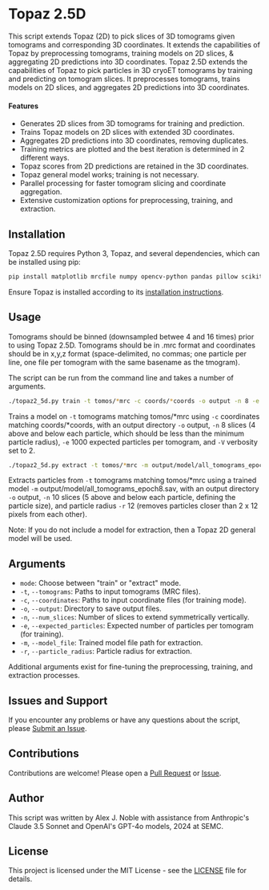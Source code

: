 # Topaz 2.5D
This script extends Topaz (2D) to pick slices of 3D tomograms given tomograms and corresponding 3D coordinates. It extends the capabilities of Topaz by preprocessing tomograms, training models on 2D slices, & aggregating 2D predictions into 3D coordinates.
Topaz 2.5D extends the capabilities of Topaz to pick particles in 3D cryoET tomograms by training and predicting on tomogram slices. It preprocesses tomograms, trains models on 2D slices, and aggregates 2D predictions into 3D coordinates.

#### Features

- Generates 2D slices from 3D tomograms for training and prediction.
- Trains Topaz models on 2D slices with extended 3D coordinates.
- Aggregates 2D predictions into 3D coordinates, removing duplicates.
- Training metrics are plotted and the best iteration is determined in 2 different ways.
- Topaz scores from 2D predictions are retained in the 3D coordinates.
- Topaz general model works; training is not necessary.
- Parallel processing for faster tomogram slicing and coordinate aggregation.
- Extensive customization options for preprocessing, training, and extraction.

## Installation

Topaz 2.5D requires Python 3, Topaz, and several dependencies, which can be installed using pip:

```bash
pip install matplotlib mrcfile numpy opencv-python pandas pillow scikit-learn scipy
```

Ensure Topaz is installed according to its [installation instructions](https://github.com/tbepler/topaz/tree/master?tab=readme-ov-file#installation).

## Usage

Tomograms should be binned (downsampled betwee 4 and 16 times) prior to using Topaz 2.5D. Tomograms should be in .mrc format and coordinates should be in x,y,z format (space-delimited, no commas; one particle per line, one file per tomogram with the same basename as the tmogram).

The script can be run from the command line and takes a number of arguments.

```bash
./topaz2_5d.py train -t tomos/*mrc -c coords/*coords -o output -n 8 -e 1000 -V 2
```

Trains a model on `-t` tomograms matching tomos/*mrc using `-c` coordinates matching coords/*coords, with an output directory `-o` output, `-n` 8 slices (4 above and below each particle, which should be less than the minimum particle radius), `-e` 1000 expected particles per tomogram, and `-V` verbosity set to 2.

```bash
./topaz2_5d.py extract -t tomos/*mrc -m output/model/all_tomograms_epoch8.sav -o output -n 10 -r 12
```

Extracts particles from `-t` tomograms matching tomos/*mrc using a trained model `-m` output/model/all_tomograms_epoch8.sav, with an output directory `-o` output, `-n` 10 slices (5 above and below each particle, defining the particle size), and particle radius `-r` 12 (removes particles closer than 2 x 12 pixels from each other).

Note: If you do not include a model for extraction, then a Topaz 2D general model will be used.

## Arguments

- `mode`: Choose between "train" or "extract" mode.
- `-t`, `--tomograms`: Paths to input tomograms (MRC files).
- `-c`, `--coordinates`: Paths to input coordinate files (for training mode).
- `-o`, `--output`: Directory to save output files.
- `-n`, `--num_slices`: Number of slices to extend symmetrically vertically.
- `-e`, `--expected_particles`: Expected number of particles per tomogram (for training).
- `-m`, `--model_file`: Trained model file path for extraction.
- `-r`, `--particle_radius`: Particle radius for extraction.

Additional arguments exist for fine-tuning the preprocessing, training, and extraction processes.

## Issues and Support

If you encounter any problems or have any questions about the script, please [Submit an Issue](https://github.com/alexjnoble/Topaz2_5D/issues).

## Contributions

Contributions are welcome! Please open a [Pull Request](https://github.com/alexjnoble/Topaz2_5D/pulls) or [Issue](https://github.com/alexjnoble/Topaz2_5D/issues).

## Author

This script was written by Alex J. Noble with assistance from Anthropic's Claude 3.5 Sonnet and OpenAI's GPT-4o models, 2024 at SEMC.

## License

This project is licensed under the MIT License - see the [LICENSE](LICENSE) file for details.
